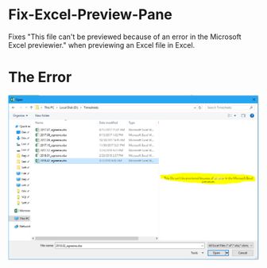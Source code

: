 # Fix-Excel-Preview-Pane
Fixes "This file can't be previewed because of an error in the Microsoft Excel previewier." when previewing an Excel file in Excel.

# The Error
![Alt text](Capture.png)
